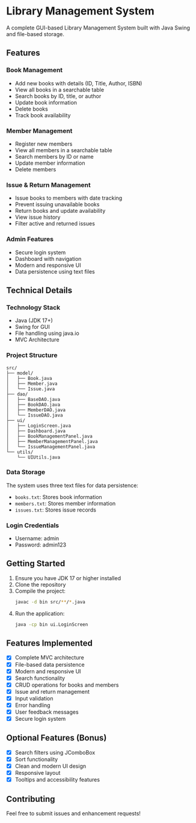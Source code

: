 # Library Management System

A complete GUI-based Library Management System built with Java Swing and file-based storage.

## Features

### Book Management
- Add new books with details (ID, Title, Author, ISBN)
- View all books in a searchable table
- Search books by ID, title, or author
- Update book information
- Delete books
- Track book availability

### Member Management
- Register new members
- View all members in a searchable table
- Search members by ID or name
- Update member information
- Delete members

### Issue & Return Management
- Issue books to members with date tracking
- Prevent issuing unavailable books
- Return books and update availability
- View issue history
- Filter active and returned issues

### Admin Features
- Secure login system
- Dashboard with navigation
- Modern and responsive UI
- Data persistence using text files

## Technical Details

### Technology Stack
- Java (JDK 17+)
- Swing for GUI
- File handling using java.io
- MVC Architecture

### Project Structure
```
src/
├── model/
│   ├── Book.java
│   ├── Member.java
│   └── Issue.java
├── dao/
│   ├── BaseDAO.java
│   ├── BookDAO.java
│   ├── MemberDAO.java
│   └── IssueDAO.java
├── ui/
│   ├── LoginScreen.java
│   ├── Dashboard.java
│   ├── BookManagementPanel.java
│   ├── MemberManagementPanel.java
│   └── IssueManagementPanel.java
└── utils/
    └── UIUtils.java
```

### Data Storage
The system uses three text files for data persistence:
- `books.txt`: Stores book information
- `members.txt`: Stores member information
- `issues.txt`: Stores issue records

### Login Credentials
- Username: admin
- Password: admin123

## Getting Started

1. Ensure you have JDK 17 or higher installed
2. Clone the repository
3. Compile the project:
   ```bash
   javac -d bin src/**/*.java
   ```
4. Run the application:
   ```bash
   java -cp bin ui.LoginScreen
   ```

## Features Implemented

- [x] Complete MVC architecture
- [x] File-based data persistence
- [x] Modern and responsive UI
- [x] Search functionality
- [x] CRUD operations for books and members
- [x] Issue and return management
- [x] Input validation
- [x] Error handling
- [x] User feedback messages
- [x] Secure login system

## Optional Features (Bonus)

- [x] Search filters using JComboBox
- [x] Sort functionality
- [x] Clean and modern UI design
- [x] Responsive layout
- [x] Tooltips and accessibility features

## Contributing

Feel free to submit issues and enhancement requests! 